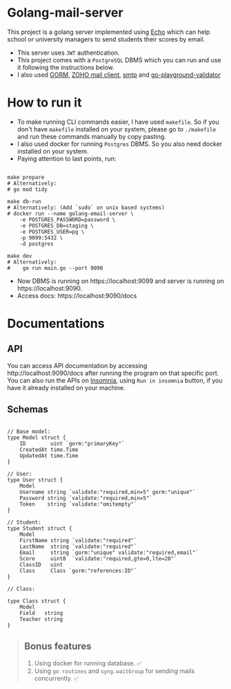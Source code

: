 # Golang-mail-server

This project is a golang server implemented using [Echo](https://echo.labstack.com/) which can help school or university managers to send students their scores by email. 

- This server uses `JWT` authentication.
- This project comes with a `PostgreSQL` DBMS which you can run and use it following the instructions below.
- I also used [GORM](https://gorm.io/), [ZOHO mail client](https://www.zoho.com/), [smtp](https://pkg.go.dev/net/smtp) and [go-playground-validator](github.com/go-playground/validator/v1)

# How to run it

- To make running CLI commands easier, I have used `makefile`. So if you don't have `makefile` installed on your system, please go to `./makefile` and run these commands manually by copy pasting.
- I also used docker for running `Postgres` DBMS. So you also need docker installed on your system.
- Paying attention to last points, run:

```shell

make prepare
# Alternatively:
# go mod tidy

make db-run
# Alternatively: (Add `sudo` on unix based systems)
# docker run --name golang-email-server \
	-e POSTGRES_PASSWORD=password \
	-e POSTGRES_DB=staging \
	-e POSTGRES_USER=pg \
	-p 9099:5432 \
	-d postgres

make dev
# Alternatively:
# 	 go run main.go --port 9090

```
- Now DBMS is running on https://localhost:9099 and server is running on https://localhost:9090.
- Access docs: https://localhost:9090/docs

# Documentations

## API

You can access API documentation by accessing http://localhost:9090/docs after running the program on that specific port. You can also run the APIs on [Insomnia](https://insomnia.rest/), using `Run in insomnia` button, if you have it  already installed on your machine.

## Schemas

```golang

// Base model:
type Model struct {
	ID        uint `gorm:"primaryKey"`
	CreatedAt time.Time
	UpdatedAt time.Time
}

// User:
type User struct {
	Model
	Username string `validate:"required,min=5" gorm:"unique"`
	Password string `validate:"required,min=5"`
	Token    string `validate:"omitempty"`
}

// Student:
type Student struct {
	Model
	FirstName string `validate:"required"`
	LastName  string `validate:"required"`
	Email     string `gorm:"unique" validate:"required,email"`
	Score     uint8  `validate:"required,gte=0,lte=20"`
	ClassID   uint
	Class     Class `gorm:"references:ID"`
}

// Class:

type Class struct {
	Model
	Field   string
	Teacher string
}
```
> ## Bonus features
> 1. Using docker for running database. ✅
> 2. Using `go routines` and `syng.waitGroup` for sending mails concurrently. ✅